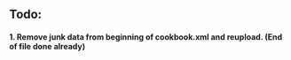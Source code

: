 ## Todo:

#### 1. Remove junk data from beginning of cookbook.xml and reupload. (End of file done already)

